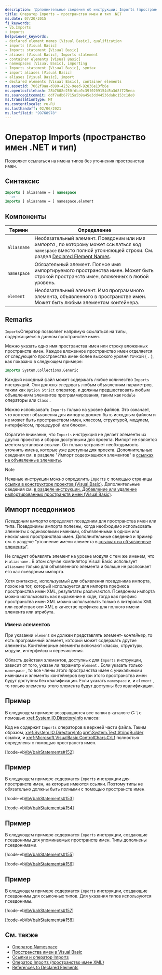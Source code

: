 ```yaml
---
description: 'Дополнительные сведения об инструкции: Imports (пространство имен .NET и тип)'
title: Оператор Imports — пространство имен и тип .NET
ms.date: 07/20/2015
f1_keywords:
- vb.Imports
- imports
helpviewer_keywords:
- declared element names [Visual Basic], qualification
- imports [Visual Basic]
- Imports statement [Visual Basic]
- aliases [Visual Basic], Imports statement
- container elements [Visual Basic]
- namespaces [Visual Basic], importing
- Imports statement [Visual Basic], syntax
- import aliases [Visual Basic]
- aliases [Visual Basic], import
- declared elements [Visual Basic], container elements
ms.assetid: 7062f8aa-d890-4232-9eed-92836e13fb6e
ms.openlocfilehash: 28b7608e250fdba9c39f0209154d5a3d8f725eea
ms.sourcegitcommit: ddf7edb67715a5b9a45e3dd44536dabc153c1de0
ms.translationtype: MT
ms.contentlocale: ru-RU
ms.lasthandoff: 02/06/2021
ms.locfileid: "99768978"
---
```

# <a name="imports-statement-net-namespace-and-type"></a>Оператор Imports (пространство имен .NET и тип)

Позволяет ссылаться на имена типов без уточнения пространства имен.

## <a name="syntax"></a>Синтаксис

```vb
Imports [ aliasname = ] namespace
' -or-
Imports [ aliasname = ] namespace.element
```

## <a name="parts"></a>Компоненты

|Термин|Определение|
|---|---|
|`aliasname`|Необязательный элемент. Псевдоним или имя *импорта* , по которому может ссылаться код `namespace` вместо полной уточняющей строки. См. раздел [Declared Element Names](../../programming-guide/language-features/declared-elements/declared-element-names.md).|
|`namespace`|Обязательный элемент. Полное имя импортируемого пространства имен. Может быть строкой пространств имен, вложенных в любой уровень.|
|`element`|Необязательный элемент. Имя программного элемента, объявленного в пространстве имен. Может быть любым элементом контейнера.|

## <a name="remarks"></a>Remarks

`Imports`Оператор позволяет напрямую ссылаться на типы, содержащиеся в данном пространстве имен.

Можно указать одно имя пространства имен или строку вложенных пространств имен. Каждое вложенное пространство имен отделяется от следующего пространства имен более высокого уровня точкой ( `.` ), как показано в следующем примере:

```vb
Imports System.Collections.Generic
```

Каждый исходный файл может содержать любое количество `Imports` инструкций. Они должны следовать любым объявлениям параметров, таким как `Option Strict` оператор, и должны предшествовать любым объявлениям элементов программирования, таким как `Module` операторы или `Class` .

Можно использовать `Imports` только на уровне файлов. Это означает, что контекст объявления для импорта должен быть исходным файлом и не может быть пространством имен, классом, структурой, модулем, интерфейсом, процедурой или блоком.

Обратите внимание, что `Imports` инструкция не делает элементы из других проектов и сборок доступными для проекта. Импорт не является местом установки ссылки. Он только устраняет необходимость уточнять имена, которые уже доступны для проекта. Дополнительные сведения см. в разделе "Импорт содержащихся элементов" в [ссылках на объявленные элементы](../../programming-guide/language-features/declared-elements/references-to-declared-elements.md).

> [!NOTE]
> Неявные инструкции можно определить `Imports` с помощью [страницы ссылки в конструкторе проектов (Visual Basic)](/visualstudio/ide/reference/references-page-project-designer-visual-basic). Дополнительные сведения см. [в разделе инструкции. Добавление или удаление импортированных пространств имен (Visual Basic)](/visualstudio/ide/how-to-add-or-remove-imported-namespaces-visual-basic).

## <a name="import-aliases"></a>Импорт псевдонимов

*Псевдоним импорта* определяет псевдоним для пространства имен или типа. Псевдонимы импорта полезны, когда необходимо использовать элементы с одинаковыми именами, объявленными в одном или нескольких пространствах имен. Дополнительные сведения и пример см. в разделе "уточнение имени элемента в [ссылках на объявленные элементы](../../programming-guide/language-features/declared-elements/references-to-declared-elements.md)".

Не следует объявлять элемент на уровне модуля с тем же именем, что и `aliasname` . В этом случае компилятор Visual Basic использует `aliasname` только для объявленного элемента и больше не распознает его как псевдоним импорта.

Хотя синтаксис, используемый для объявления псевдонима импорта, похож на тот, который используется для импорта префикса пространства имен XML, результаты различаются. Псевдоним импорта можно использовать как выражение в коде, тогда как префикс пространства имен XML можно использовать только в литералах XML или свойствах оси XML в качестве префикса для полного имени элемента или атрибута.

### <a name="element-names"></a>Имена элементов

При указании `element` он должен представлять элемент- *контейнер*, то есть программный элемент, который может содержать другие элементы. Контейнерные элементы включают классы, структуры, модули, интерфейсы и перечисления.

Область действия элементов, доступных для `Imports` инструкции, зависит от того, указан ли параметр `element` . Если указать только `namespace` , то все члены этого пространства имен с уникальными именами и элементы контейнеров внутри этого пространства имен будут доступны без квалификации. Если указать `namespace` и, и `element` , то только элементы этого элемента будут доступны без квалификации.

## <a name="example"></a>Пример

В следующем примере возвращаются все папки в каталоге *C: \\* с помощью <xref:System.IO.DirectoryInfo> класса:

Код не содержит `Imports` операторов в верхней части файла. Таким образом, <xref:System.IO.DirectoryInfo> <xref:System.Text.StringBuilder> ссылки, и <xref:Microsoft.VisualBasic.ControlChars.CrLf> полностью определены с помощью пространств имен.

[!code-vb[VbVbalrStatements#152](~/samples/snippets/visualbasic/VS_Snippets_VBCSharp/VbVbalrStatements/VB/class12.vb#152)]

## <a name="example"></a>Пример

В следующем примере содержатся `Imports` инструкции для пространств имен, на которые имеются ссылки. Поэтому типы не обязательно должны быть полными с помощью пространств имен.

[!code-vb[VbVbalrStatements#153](~/samples/snippets/visualbasic/VS_Snippets_VBCSharp/VbVbalrStatements/VB/class12.vb#153)]

[!code-vb[VbVbalrStatements#154](~/samples/snippets/visualbasic/VS_Snippets_VBCSharp/VbVbalrStatements/VB/class12.vb#154)]
  
## <a name="example"></a>Пример

В следующем примере содержатся `Imports` инструкции, создающие псевдонимы для упоминаемых пространств имен. Типы дополнены псевдонимами.

[!code-vb[VbVbalrStatements#155](~/samples/snippets/visualbasic/VS_Snippets_VBCSharp/VbVbalrStatements/VB/class12.vb#155)]

[!code-vb[VbVbalrStatements#156](~/samples/snippets/visualbasic/VS_Snippets_VBCSharp/VbVbalrStatements/VB/class12.vb#156)]

## <a name="example"></a>Пример

В следующем примере содержатся `Imports` инструкции, создающие псевдонимы для ссылочных типов. Для указания типов используются псевдонимы.

[!code-vb[VbVbalrStatements#157](~/samples/snippets/visualbasic/VS_Snippets_VBCSharp/VbVbalrStatements/VB/class12.vb#157)]

[!code-vb[VbVbalrStatements#158](~/samples/snippets/visualbasic/VS_Snippets_VBCSharp/VbVbalrStatements/VB/class12.vb#158)]
  
## <a name="see-also"></a>См. также

- [Оператор Namespace](namespace-statement.md)
- [Пространства имен в Visual Basic](../../programming-guide/program-structure/namespaces.md)
- [Ссылки и оператор Imports](../../programming-guide/program-structure/references-and-the-imports-statement.md)
- [Оператор Imports (пространство имен XML)](imports-statement-xml-namespace.md)
- [References to Declared Elements](../../programming-guide/language-features/declared-elements/references-to-declared-elements.md)
